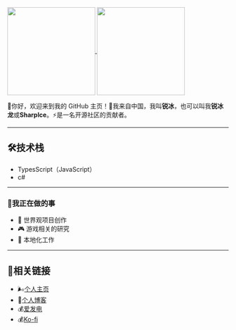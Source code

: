 <a href="https://github.com/FurryRbl">
  <img height="200" align="center" src="https://github-readme-stats.vercel.app/api?username=FurryRbl&hide_border=true&show_icons=true&theme=radical&locale=cn&hide_title=true" />
</a>
<a href="https://github.com/FurryRbl">
  <img height="200" align="center" src="https://github-readme-stats.vercel.app/api/top-langs/?username=FurryRbl&hide_border=true&layout=compact&langs_count=6&theme=radical&card_width=350&locale=cn&hide=ejs&exclude_repo=Shell_Hosts_Android,End,Chinese_software" />
</a>

👋你好，欢迎来到我的 GitHub 主页！🧭我来自中国，我叫**锐冰**，也可以叫我**锐冰龙**或**SharpIce**。⚡️是一名开源社区的贡献者。

---

## 🛠技术栈

- TypesScript（JavaScript）
- c#

---

### 🔎我正在做的事

- 📝 世界观项目创作
- 🎮 游戏相关的研究
- 🔖 本地化工作

---

## 🔗相关链接
- 🌬️[个人主页](https://sharpice.top)
- 📖[个人博客](https://blog.sharpice.top)
- 💰️[爱发电](https://ifdian.net/a/SharpIce)
- 💰️[Ko-fi](https://ko-fi.com/S6S8L8OOP)
